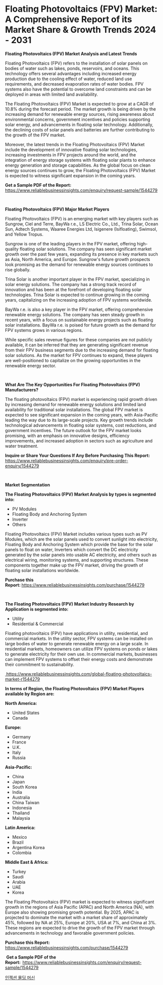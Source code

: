 <p><h1>Floating Photovoltaics (FPV) Market: A Comprehensive Report of its Market Share & Growth Trends 2024 - 2031</h1></p><p><strong>Floating Photovoltaics (FPV) Market Analysis and Latest Trends</strong></p>
<p><p>Floating Photovoltaics (FPV) refers to the installation of solar panels on bodies of water such as lakes, ponds, reservoirs, and oceans. This technology offers several advantages including increased energy production due to the cooling effect of water, reduced land use requirements, and decreased evaporation rates of water bodies. FPV systems also have the potential to overcome land constraints and can be deployed in areas with limited land availability.</p><p>The Floating Photovoltaics (FPV) Market is expected to grow at a CAGR of 10.8% during the forecast period. The market growth is being driven by the increasing demand for renewable energy sources, rising awareness about environmental concerns, government incentives and policies supporting solar energy, and advancements in floating solar technology. Additionally, the declining costs of solar panels and batteries are further contributing to the growth of the FPV market.</p><p>Moreover, the latest trends in the Floating Photovoltaics (FPV) Market include the development of innovative floating solar technologies, increasing investments in FPV projects around the world, and the integration of energy storage systems with floating solar plants to enhance energy generation and storage capabilities. As the global focus on clean energy sources continues to grow, the Floating Photovoltaics (FPV) Market is expected to witness significant expansion in the coming years.</p></p>
<p><strong>Get a Sample PDF of the Report:&nbsp;</strong> <a href="https://www.reliablebusinessinsights.com/enquiry/request-sample/1544279">https://www.reliablebusinessinsights.com/enquiry/request-sample/1544279</a></p>
<p>&nbsp;</p>
<p><strong>Floating Photovoltaics (FPV) Major Market Players</strong></p>
<p><p>Floating Photovoltaics (FPV) is an emerging market with key players such as Sungrow, Ciel and Terre, BayWa r.e., LS Electric Co., Ltd., Trina Solar, Ocean Sun, Adtech Systems, Waaree Energies Ltd, Isigenere (Isifloating), Swimsol, and Yellow Tropus.</p><p>Sungrow is one of the leading players in the FPV market, offering high-quality floating solar solutions. The company has seen significant market growth over the past few years, expanding its presence in key markets such as Asia, North America, and Europe. Sungrow's future growth prospects look promising as the demand for renewable energy sources continues to rise globally.</p><p>Trina Solar is another important player in the FPV market, specializing in solar energy solutions. The company has a strong track record of innovation and has been at the forefront of developing floating solar technologies. Trina Solar is expected to continue growing in the coming years, capitalizing on the increasing adoption of FPV systems worldwide.</p><p>BayWa r.e. is also a key player in the FPV market, offering comprehensive renewable energy solutions. The company has seen steady growth in recent years, with a focus on sustainable energy projects such as floating solar installations. BayWa r.e. is poised for future growth as the demand for FPV systems grows in various regions.</p><p>While specific sales revenue figures for these companies are not publicly available, it can be inferred that they are generating significant revenue from their FPV business segments due to the increasing demand for floating solar solutions. As the market for FPV continues to expand, these players are well-positioned to capitalize on the growing opportunities in the renewable energy sector.</p></p>
<p>&nbsp;</p>
<p><strong>What Are The Key Opportunities For Floating Photovoltaics (FPV) Manufacturers?</strong></p>
<p><p>The floating photovoltaics (FPV) market is experiencing rapid growth driven by increasing demand for renewable energy solutions and limited land availability for traditional solar installations. The global FPV market is expected to see significant expansion in the coming years, with Asia-Pacific leading the way due to its large-scale projects. Key growth trends include technological advancements in floating solar systems, cost reductions, and government incentives. The future outlook for the FPV market looks promising, with an emphasis on innovative designs, efficiency improvements, and increased adoption in sectors such as agriculture and water treatment.</p></p>
<p><strong>Inquire or Share Your Questions If Any Before Purchasing This Report:</strong> <a href="https://www.reliablebusinessinsights.com/enquiry/pre-order-enquiry/1544279">https://www.reliablebusinessinsights.com/enquiry/pre-order-enquiry/1544279</a></p>
<p>&nbsp;</p>
<p><strong>Market Segmentation</strong></p>
<p><strong>The Floating Photovoltaics (FPV) Market Analysis by types is segmented into:</strong></p>
<p><ul><li>PV Modules</li><li>Floating Body and Anchoring System</li><li>Inverter</li><li>Others</li></ul></p>
<p><p>Floating Photovoltaics (FPV) Market includes various types such as PV Modules, which are the solar panels used to convert sunlight into electricity, Floating Body and Anchoring System which provide the base for the solar panels to float on water, Inverters which convert the DC electricity generated by the solar panels into usable AC electricity, and others such as electrical wiring, monitoring systems, and supporting structures. These components together make up the FPV market, driving the growth of floating solar installations worldwide.</p></p>
<p><strong>Purchase this Report:&nbsp;</strong><a href="https://www.reliablebusinessinsights.com/purchase/1544279">https://www.reliablebusinessinsights.com/purchase/1544279</a></p>
<p>&nbsp;</p>
<p><strong>The Floating Photovoltaics (FPV) Market Industry Research by Application is segmented into:</strong></p>
<p><ul><li>Utility</li><li>Residential & Commercial</li></ul></p>
<p><p>Floating photovoltaics (FPV) have applications in utility, residential, and commercial markets. In the utility sector, FPV systems can be installed on large bodies of water to generate renewable energy on a large scale. In residential markets, homeowners can utilize FPV systems on ponds or lakes to generate electricity for their own use. In commercial markets, businesses can implement FPV systems to offset their energy costs and demonstrate their commitment to sustainability.</p></p>
<p><a href="https://www.reliablebusinessinsights.com/global-floating-photovoltaics-market-r1544279">&nbsp;https://www.reliablebusinessinsights.com/global-floating-photovoltaics-market-r1544279</a></p>
<p><strong>In terms of Region, the Floating Photovoltaics (FPV) Market Players available by Region are:</strong></p>
<p>
    <p> <strong> North America: </strong>
        <ul>
            <li>United States</li>
            <li>Canada</li>
        </ul>
        </p> 
    <p> <strong> Europe: </strong>
        <ul>
            <li>Germany</li>
            <li>France</li>
            <li>U.K.</li>
            <li>Italy</li>
            <li>Russia</li>
        </ul>
        </p> 
    <p> <strong> Asia-Pacific: </strong>
        <ul>
            <li>China</li>
            <li>Japan</li>
            <li>South Korea</li>
            <li>India</li>
            <li>Australia</li>
            <li>China Taiwan</li>
            <li>Indonesia</li>
            <li>Thailand</li>
            <li>Malaysia</li>
        </ul>
        </p> 
    <p> <strong> Latin America: </strong>
        <ul>
            <li>Mexico</li>
            <li>Brazil</li>
            <li>Argentina Korea</li>
            <li>Colombia</li>
        </ul>
        </p> 
    <p> <strong> Middle East & Africa: </strong>
        <ul>
            <li>Turkey</li>
            <li>Saudi</li>
            <li>Arabia</li>
            <li>UAE</li>
            <li>Korea</li>
        </ul>
    </p>
    </p>
<p><p>The Floating Photovoltaics (FPV) market is expected to witness significant growth in the regions of Asia Pacific (APAC) and North America (NA), with Europe also showing promising growth potential. By 2025, APAC is projected to dominate the market with a market share of approximately 45%, followed by NA at 25%, Europe at 20%, USA at 7%, and China at 3%. These regions are expected to drive the growth of the FPV market through advancements in technology and favorable government policies.</p></p>
<p><strong>Purchase this Report: </strong><a href="https://www.reliablebusinessinsights.com/purchase/1544279">https://www.reliablebusinessinsights.com/purchase/1544279</a></p>
<p>&nbsp;<strong>Get a Sample PDF of the Report:&nbsp;&nbsp;</strong><a href="https://www.reliablebusinessinsights.com/enquiry/request-sample/1544279">https://www.reliablebusinessinsights.com/enquiry/request-sample/1544279</a></p>
<p><strong></strong></p>
<p><p><a href="https://github.com/CliftonFisher9067/Market-Research-Report-List-3/blob/main/371661542071.md">인젝션 몰딩 머신</a></p></p>